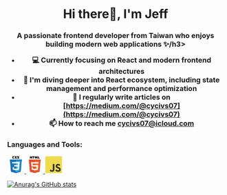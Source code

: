 <h1 align="center">Hi there👋, I'm Jeff</h1>
<h3 align="center">A passionate frontend developer from Taiwan who enjoys building modern web applications ✨/h3>



- 💻 Currently focusing on React and modern frontend architectures
- 🌱 I'm diving deeper into React ecosystem, including state management and performance optimization
- 📝 I regularly write articles on [https://medium.com/@cycivs07](https://medium.com/@cycivs07)
- 📫 How to reach me **cycivs07@icloud.com**

<p align="left">
</p>

<h3 align="left">Languages and Tools:</h3>
<p align="left"> <a href="https://www.w3schools.com/css/" target="_blank" rel="noreferrer"> <img src="https://raw.githubusercontent.com/devicons/devicon/master/icons/css3/css3-original-wordmark.svg" alt="css3" width="40" height="40"/> </a> <a href="https://www.w3.org/html/" target="_blank" rel="noreferrer"> <img src="https://raw.githubusercontent.com/devicons/devicon/master/icons/html5/html5-original-wordmark.svg" alt="html5" width="40" height="40"/> </a> <a href="https://developer.mozilla.org/en-US/docs/Web/JavaScript" target="_blank" rel="noreferrer"> <img src="https://raw.githubusercontent.com/devicons/devicon/master/icons/javascript/javascript-original.svg" alt="javascript" width="40" height="40"/> </a> </p>



[![Anurag's GitHub stats](https://github-readme-stats.vercel.app/api?username=jeff0518)](https://github.com/anuraghazra/github-readme-stats)
